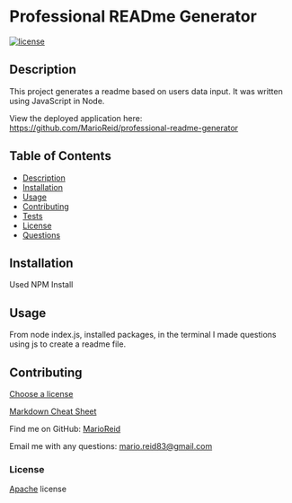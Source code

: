 
  # Professional READme Generator

  [![license](https://img.shields.io/badge/License-Apache%202.0-blue.svg)](https://www.apache.org/licenses/LICENSE-2.0)

  ## Description
  This project generates a readme based on users data input. It was written using JavaScript in Node.
  
  View the deployed application here: https://github.com/MarioReid/professional-readme-generator

  ## Table of Contents
  - [Description](#description)
  - [Installation](#installation)
  - [Usage](#usage)
  - [Contributing](#contributing)
  - [Tests](#tests)
   - [License](#license)
  - [Questions](#questions)
  
  ## Installation
  Used NPM Install

  ## Usage
  From node index.js, installed packages, in the terminal I made questions using js to create a readme file.

  ## Contributing
  
  [Choose a license](https://choosealicense.com/)

  [Markdown Cheat Sheet](https://www.markdownguide.org/cheat-sheet/)

  Find me on GitHub: [MarioReid](https://github.com/MarioReid)

  Email me with any questions: mario.reid83@gmail.com

### License
  [Apache](https://choosealicense.com/licenses/apache-2.0/) license
